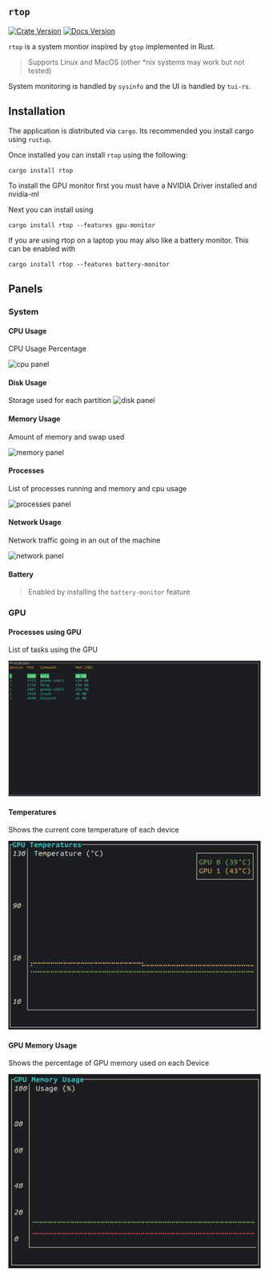 ## ```rtop```

[![Crate Version](https://img.shields.io/crates/v/rtop.svg)](https://crates.io/crates/rtop)
[![Docs Version](https://docs.rs/rtop/badge.svg)](https://docs.rs/crate/rtop)

```rtop``` is a system montior inspired by ```gtop``` implemented in Rust.

> Supports Linux and MacOS (other *nix systems may work but not tested)

System monitoring is handled by ```sysinfo``` and the UI is handled by ```tui-rs```.

## Installation

The application is distributed via `cargo`. Its recommended you install cargo using `rustup`.

Once installed you can install `rtop` using the following:

``` shell
cargo install rtop
```

To install the GPU monitor first you must have a NVIDIA Driver installed and nvidia-ml

Next you can install using 

``` shell
cargo install rtop --features gpu-monitor
```

If you are using rtop on a laptop you may also like a battery monitor. This can be enabled with

``` shell
cargo install rtop --features battery-monitor
```

## Panels 

### System 

#### CPU Usage

CPU Usage Percentage

![cpu panel](docs/assets/cpu.jpg)

#### Disk Usage 

Storage used for each partition
![disk panel](docs/assets/disk.jpg)

#### Memory Usage

Amount of memory and swap used

![memory panel](docs/assets/Memory.jpg)

#### Processes 

List of processes running and memory and cpu usage

![processes panel](docs/assets/processes.jpg)

#### Network Usage

Network traffic going in an out of the machine

![network panel](docs/assets/network.jpg)

#### Battery

> Enabled by installing the `battery-monitor` feature

### GPU

#### Processes using GPU

List of tasks using the GPU

![gpu processes panel](docs/assets/gpuproc.png)

#### Temperatures

Shows the current core temperature of each device

![gpu temp panel](docs/assets/gpu_temp.png)

#### GPU Memory Usage

Shows the percentage of GPU memory used on each Device 

![gpu memory panel](docs/assets/gpu_mem.png)
